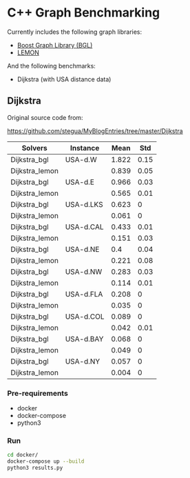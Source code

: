 # C++ Graph Benchmarking

Currently includes the following graph libraries:

- [Boost Graph Library (BGL)](https://www.boost.org/doc/libs/1_77_0/libs/graph/doc/)
- [LEMON](https://lemon.cs.elte.hu/trac/lemon)

And the following benchmarks:

- Dijkstra (with USA distance data)


## Dijkstra

Original source code from:

https://github.com/stegua/MyBlogEntries/tree/master/Dijkstra

| Solvers        | Instance  | Mean  | Std  |
|----------------|-----------|-------|------|
| Dijkstra_bgl   | USA-d.W   | 1.822 | 0.15 |
| Dijkstra_lemon |           | 0.839 | 0.05 |
| Dijkstra_bgl   | USA-d.E   | 0.966 | 0.03 |
| Dijkstra_lemon |           | 0.565 | 0.01 |
| Dijkstra_bgl   | USA-d.LKS | 0.623 | 0    |
| Dijkstra_lemon |           | 0.061 | 0    |
| Dijkstra_bgl   | USA-d.CAL | 0.433 | 0.01 |
| Dijkstra_lemon |           | 0.151 | 0.03 |
| Dijkstra_bgl   | USA-d.NE  | 0.4   | 0.04 |
| Dijkstra_lemon |           | 0.221 | 0.08 |
| Dijkstra_bgl   | USA-d.NW  | 0.283 | 0.03 |
| Dijkstra_lemon |           | 0.114 | 0.01 |
| Dijkstra_bgl   | USA-d.FLA | 0.208 | 0    |
| Dijkstra_lemon |           | 0.035 | 0    |
| Dijkstra_bgl   | USA-d.COL | 0.089 | 0    |
| Dijkstra_lemon |           | 0.042 | 0.01 |
| Dijkstra_bgl   | USA-d.BAY | 0.068 | 0    |
| Dijkstra_lemon |           | 0.049 | 0    |
| Dijkstra_bgl   | USA-d.NY  | 0.057 | 0    |
| Dijkstra_lemon |           | 0.004 | 0    |

### Pre-requirements

- docker
- docker-compose
- python3

### Run

```bash
cd docker/
docker-compose up --build
python3 results.py
```
